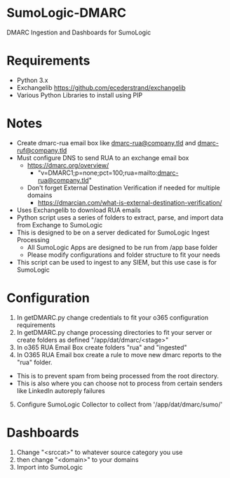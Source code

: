 # SumoLogic-DMARC
DMARC Ingestion and Dashboards for SumoLogic 

# Requirements
- Python 3.x
- Exchangelib https://github.com/ecederstrand/exchangelib
- Various Python Libraries to install using PIP

# Notes
- Create dmarc-rua email box like dmarc-rua@company.tld and dmarc-ruf@company.tld
- Must configure DNS to send RUA to an exchange email box
  - https://dmarc.org/overview/
    - "v=DMARC1;p=none;pct=100;rua=mailto:dmarc-rua@company.tld"
  - Don't forget External Destination Verification if needed for multiple domains
    - https://dmarcian.com/what-is-external-destination-verification/
- Uses Exchangelib to download RUA emails
- Python script uses a series of folders to extract, parse, and import data from Exchange to SumoLogic
- This is designed to be on a server dedicated for SumoLogic Ingest Processing
  - All SumoLogic Apps are designed to be run from /app base folder
  - Please modify configurations and folder structure to fit your needs
- This script can be used to ingest to any SIEM, but this use case is for SumoLogic


# Configuration
1) In getDMARC.py change credentials to fit your o365 configuration requirements
2) In getDMARC.py change processing directories to fit your server or create folders as defined "/app/dat/dmarc/\<stage\>"
3) In o365 RUA Email Box create folders "rua" and "ingested"
4) In O365 RUA Email box create a rule to move new dmarc reports to the "rua" folder.
- This is to prevent spam from being processed from the root directory.  
- This is also where you can choose not to process from certain senders like LinkedIn autoreply failures
5) Configure SumoLogic Collector to collect from '/app/dat/dmarc/sumo/'


# Dashboards
1) Change "\<srccat\>" to whatever source category you use
2) then change "\<domain\>" to your domains
2) Import into SumoLogic
